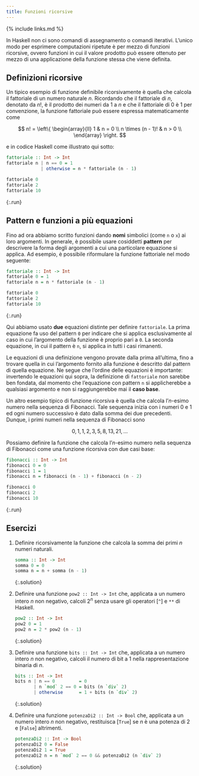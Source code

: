```yaml
---
title: Funzioni ricorsive
---
```


{% include links.md %}

In Haskell non ci sono comandi di assegnamento o comandi
iterativi. L’unico modo per esprimere computazioni ripetute è per
mezzo di funzioni ricorsive, ovvero funzioni in cui il valore
prodotto può essere ottenuto per mezzo di una applicazione della
funzione stessa che viene definita.

## Definizioni ricorsive

Un tipico esempio di funzione definibile ricorsivamente è quella che
calcola il fattoriale di un numero naturale $n$. Ricordando che il
fattoriale di $n$, denotato da $n!$, è il prodotto dei numeri da 1 a
$n$ e che il fattoriale di 0 è 1 per convenzione, la funzione
fattoriale può essere espressa matematicamente come

$$
	n! = \left\{
	\begin{array}{ll}
		1 & n = 0 \\
		n \times (n - 1)! & n > 0 \\
	\end{array}
	\right.
$$

e in codice Haskell come illustrato qui sotto:

```haskell
fattoriale :: Int -> Int
fattoriale n | n == 0 = 1
             | otherwise = n * fattoriale (n - 1)
```

```haskell
fattoriale 0
fattoriale 2
fattoriale 10
```
{:.run}

## Pattern e funzioni a più equazioni

Fino ad ora abbiamo scritto funzioni dando **nomi** simbolici (come
`n` o `x`) ai loro argomenti. In generale, è possibile usare
cosiddetti **pattern** per descrivere la forma degli argomenti a cui
una particolare equazione si applica. Ad esempio, è possibile
riformulare la funzione fattoriale nel modo seguente:

```haskell
fattoriale :: Int -> Int
fattoriale 0 = 1
fattoriale n = n * fattoriale (n - 1)
```

```haskell
fattoriale 0
fattoriale 2
fattoriale 10
```
{:.run}

Qui abbiamo usato **due** equazioni distinte per definire
`fattoriale`. La prima equazione fa uso del pattern `0` per indicare
che si applica esclusivamente al caso in cui l’argomento della
funzione è proprio pari a `0`. La seconda equazione, in cui il
pattern è `n`, si applica in tutti i casi rimanenti.

Le equazioni di una definizione vengono provate dalla prima
all’ultima, fino a trovare quella in cui l’argomento fornito alla
funzione è descritto dal pattern di quella equazione. Ne segue che
l’ordine delle equazioni è importante: invertendo le equazioni qui
sopra, la definizione di `fattoriale` non sarebbe ben fondata, dal
momento che l’equazione con pattern `n` si applicherebbe a qualsiasi
argomento e non si raggiungerebbe mai il **caso base**.

Un altro esempio tipico di funzione ricorsiva è quella che calcola
l’$n$-esimo numero nella sequenza di Fibonacci. Tale sequenza inizia
con i numeri 0 e 1 ed ogni numero successivo è dato dalla somma dei
due precedenti. Dunque, i primi numeri nella sequenza di Fibonacci
sono

$$
	0, 1, 1, 2, 3, 5, 8, 13, 21, \dots
$$

Possiamo definire la funzione che calcola l’$n$-esimo numero nella
sequenza di Fibonacci come una funzione ricorsiva con due casi base:

```haskell
fibonacci :: Int -> Int
fibonacci 0 = 0
fibonacci 1 = 1
fibonacci n = fibonacci (n - 1) + fibonacci (n - 2)
```

```haskell
fibonacci 0
fibonacci 2
fibonacci 10
```
{:.run}

## Esercizi

1. Definire ricorsivamente la funzione che calcola la somma dei
   primi $n$ numeri naturali.
   ```haskell
   somma :: Int -> Int
   somma 0 = 0
   somma n = n + somma (n - 1)
   ```
   {:.solution}

2. Definire una funzione `pow2 :: Int -> Int` che, applicata a un
   numero intero $n$ non negativo, calcoli $2^n$ senza usare gli
   operatori [`^`] e `**` di Haskell.
   ```haskell
   pow2 :: Int -> Int
   pow2 0 = 1
   pow2 n = 2 * pow2 (n - 1)
   ```
   {:.solution}

3. Definire una funzione `bits :: Int -> Int` che, applicata a un
   numero intero $n$ non negativo, calcoli il numero di bit a 1
   nella rappresentazione binaria di $n$.
   ```haskell
   bits :: Int -> Int
   bits n | n == 0         = 0
          | n `mod` 2 == 0 = bits (n `div` 2)
          | otherwise      = 1 + bits (n `div` 2)
   ```
   {:.solution}

4. Definire una funzione `potenzaDi2 :: Int -> Bool` che, applicata a un
   numero intero $n$ non negativo, restituisca [`True`] se $n$ è una
   potenza di 2 e [`False`] altrimenti.
   ```haskell
   potenzaDi2 :: Int -> Bool
   potenzaDi2 0 = False
   potenzaDi2 1 = True
   potenzaDi2 n = n `mod` 2 == 0 && potenzaDi2 (n `div` 2)
   ```
   {:.solution}
